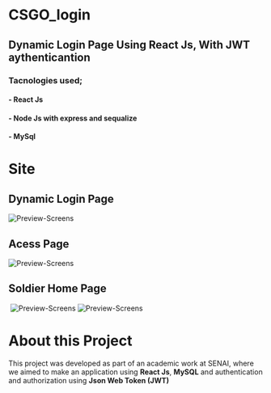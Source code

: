 # CSGO_login

## Dynamic Login Page Using React Js, With JWT aythenticantion

### Tacnologies used;
#### - React Js
#### - Node Js with express and sequalize
#### - MySql

# Site

## Dynamic Login Page

  ![Preview-Screens](https://github.com/denison3965/CSGO_login/blob/main/giphy.gif)

## Acess Page

  ![Preview-Screens](https://github.com/denison3965/CSGO_login/blob/main/img3.png)

## Soldier Home Page

   ![Preview-Screens](https://github.com/denison3965/CSGO_login/blob/main/img2.png)
   ![Preview-Screens](https://github.com/denison3965/CSGO_login/blob/main/img1.png)

# About this Project

  This project was developed as part of an academic work at SENAI, where we aimed to make an application using **React Js**, **MySQL** and authentication and authorization using **Json Web Token (JWT)**


